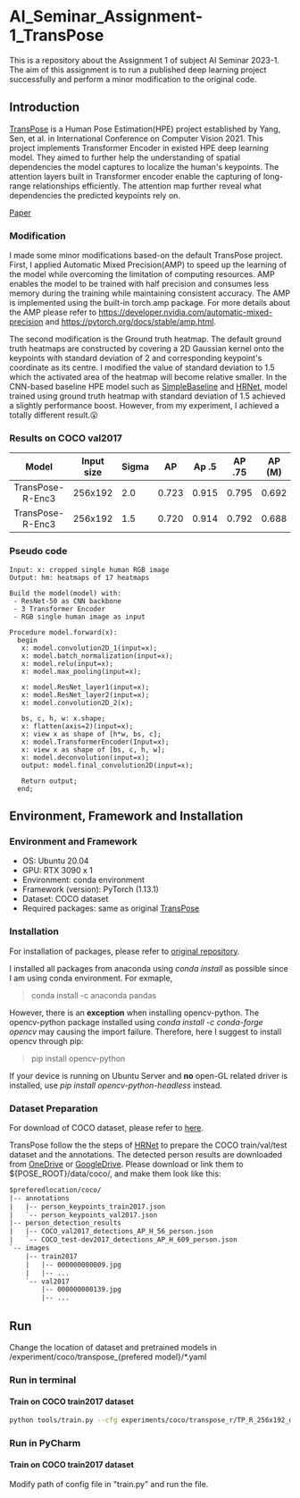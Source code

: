 # AI_Seminar_Assignment-1_TransPose
This is a repository about the Assignment 1 of subject AI Seminar 2023-1. The aim of this assignment is to run a published  deep learning project successfully and perform a minor modification to the original code.

## Introduction
[TransPose](https://github.com/yangsenius/TransPose) is a Human Pose Estimation(HPE) project established by Yang, Sen, et al. in International Conference on Computer Vision 2021. This project implements Transformer Encoder in existed HPE deep learning model. They aimed to further help the understanding of spatial dependencies the model captures to localize the human's keypoints. The attention layers built in Transformer encoder enable the capturing of long-range relationships efficiently. The attention map further reveal what dependencies the predicted keypoints rely on. 

[Paper](https://arxiv.org/abs/2012.14214)

### Modification
I made some minor modifications based-on the default TransPose project. First, I applied Automatic Mixed Precision(AMP) to speed up the learning of the model while overcoming the limitation of computing resources. AMP enables the model to be trained with half precision and consumes less memory during the training while maintaining consistent accuracy. The AMP is implemented using the built-in torch.amp package. For more details about the AMP please refer to https://developer.nvidia.com/automatic-mixed-precision and https://pytorch.org/docs/stable/amp.html.

The second modification is the Ground truth heatmap. The default ground truth heatmaps are constructed by covering a 2D Gaussian kernel onto the keypoints with standard deviation of 2 and corresponding keypoint's coordinate as its centre. I modified the value of standard deviation to 1.5 which the activated area of the heatmap will become relative smaller. In the CNN-based baseline HPE model such as [SimpleBaseline](https://github.com/microsoft/human-pose-estimation.pytorch) and [HRNet](https://github.com/HRNet/HRNet-Human-Pose-Estimation), model trained using ground truth heatmap with standard deviation of 1.5 achieved a slightly performance boost. However, from my experiment, I achieved a totally different result.😮

### Results on COCO val2017 

|     Model      | Input size | Sigma | AP    | Ap .5 | AP .75 | AP (M) | AP (L) |  AR   | AR .5 | AR .75 | AR (M) | AR (L) |
| :------------: | :--------: | ----- | ----- | ----- | :----: | :----: | :----: | :---: | :---: | :----: | :----: | :----: |
| TransPose-R-Enc3 |  256x192   |  2.0 | 0.723 | 0.915 | 0.795  | 0.692  | 0.769  | 0.753 | 0.925 | 0.815  | 0.718  | 0.804  |
| TransPose-R-Enc3 |  256x192   |  1.5 | 0.720 | 0.914 | 0.792  | 0.688  | 0.769  | 0.751 | 0.921 | 0.815  | 0.715  | 0.805  |

### Pseudo code
```
Input: x: cropped single human RGB image
Output: hm: heatmaps of 17 heatmaps

Build the model(model) with:
 - ResNet-50 as CNN backbone
 - 3 Transformer Encoder
 - RGB single human image as input

Procedure model.forward(x):
  begin
   x: model.convolution2D_1(input=x);
   x: model.batch_normalization(input=x);
   x: model.relu(input=x);
   x: model.max_pooling(input=x);
   
   x: model.ResNet_layer1(input=x);
   x: model.ResNet_layer2(input=x);
   x: model.convolution2D_2(x);
   
   bs, c, h, w: x.shape;
   x: flatten(axis=2)(input=x);
   x: view x as shape of [h*w, bs, c];
   x: model.TransformerEncoder(Input=x);
   x: view x as shape of [bs, c, h, w];
   x: model.deconvolution(input=x);
   output: model.final_convolution2D(input=x);
   
   Return output;
  end;
```

## Environment, Framework and Installation
### Environment and Framework
- OS: Ubuntu 20.04
- GPU: RTX 3090 x 1
- Environment: conda environment
- Framework (version): PyTorch (1.13.1)
- Dataset: COCO dataset
- Required packages: same as original [TransPose](https://github.com/yangsenius/TransPose/blob/main/requirements.txt)
### Installation
For installation of packages, please refer to [original repository](https://github.com/yangsenius/TransPose).

I installed all packages from anaconda using _conda install_ as possible since I am using conda environment. For exmaple,
> conda install -c anaconda pandas

However, there is an **exception** when installing opencv-python. The opencv-python package installed using _conda install -c conda-forge opencv_ may causing the import failure. Therefore, here I suggest to install opencv through pip:
>pip install opencv-python

If your device is running on  Ubuntu Server and **no** open-GL related driver is installed, use _pip install opencv-python-headless_ instead. 

### Dataset Preparation
For download of COCO dataset, please refer to [here](https://gist.github.com/mkocabas/a6177fc00315403d31572e17700d7fd9).

TransPose follow the the steps of [HRNet](https://github.com/leoxiaobin/deep-high-resolution-net.pytorch#data-preparation) to prepare the COCO train/val/test dataset and the annotations. The detected person results are downloaded from [OneDrive](https://1drv.ms/f/s!AhIXJn_J-blWzzDXoz5BeFl8sWM-) or [GoogleDrive](https://drive.google.com/drive/folders/1fRUDNUDxe9fjqcRZ2bnF_TKMlO0nB_dk?usp=sharing). Please download or link them to ${POSE_ROOT}/data/coco/, and make them look like this:

```txt
$preferedlocation/coco/
|-- annotations
|   |-- person_keypoints_train2017.json
|   `-- person_keypoints_val2017.json
|-- person_detection_results
|   |-- COCO_val2017_detections_AP_H_56_person.json
|   `-- COCO_test-dev2017_detections_AP_H_609_person.json
`-- images
	|-- train2017
	|   |-- 000000000009.jpg
	|   |-- ... 
	`-- val2017
		|-- 000000000139.jpg
		|-- ... 
```

## Run
Change the location of dataset and pretrained models in /experiment/coco/transpose_{prefered model}/*.yaml

### Run in terminal
#### Train on COCO train2017 dataset
```bash
python tools/train.py --cfg experiments/coco/transpose_r/TP_R_256x192_d256_h1024_enc3_mh8.yaml
```
### Run in PyCharm
#### Train on COCO train2017 dataset
Modify path of config file in "train.py" and run the file.

